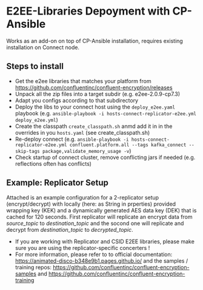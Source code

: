 # E2EE-Libraries Depoyment with CP-Ansible
Works as an add-on on top of CP-Ansible installation, requires existing installation on Connect node.

## Steps to install
- Get the e2ee libraries that matches your platform from https://github.com/confluentinc/confluent-encryption/releases
- Unpack all the zip files into a target subdir (e.g. e2ee-2.0.9-cp7.3)
- Adapt you configs according to that subdirectory
- Deploy the libs to your connect host using the `deploy_e2ee.yaml` playbook (e.g. `ansible-playbook -i hosts-connect-replicator-e2ee.yml deploy_e2ee.yml`)
- Create the classpath `create_classpath.sh` anmd add it in in the overrides in you `hosts.yaml` (see create_classpath.sh)
- Re-deploy connect (e.g. `ansible-playbook -i hosts-connect-replicator-e2ee.yml confluent.platform.all --tags kafka_connect --skip-tags package,validate_memory_usage -v`)
- Check startup of connect cluster, remove conflicting jars if needed (e.g. reflections often has conflicts)

## Example: Replicator Setup
Attached is an example configuration for a 2-replicator setup (encrypt/decrypt) with locally (here: as String in prperties) provided wrapping key (KEK) and a dynamically generated AES data key (DEK) that is cached for 120 seconds.
First replicator will replicate an encrypt data from *source_topic* to *destination_topic* and the socond one will replicate and decrypt from *destination_topic* to *decrypted_topic*.
- If you are working with Replicator and CSID E2EE libraries, please make sure you are using the replicator-specific concerters !
- For more information, please refer to to official documentation: https://animated-disco-b348e9b1.pages.github.io/ and the samples / training repos: https://github.com/confluentinc/confluent-encryption-samples and https://github.com/confluentinc/confluent-encryption-training